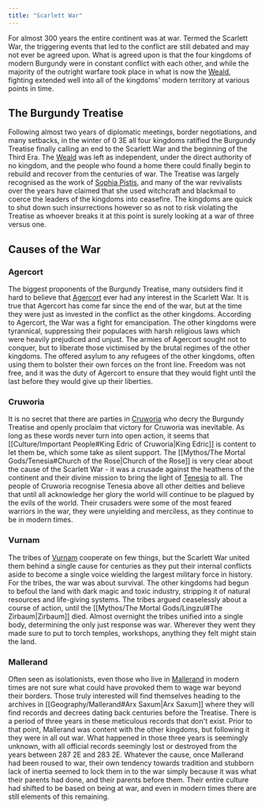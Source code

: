 ```yaml
---
title: "Scarlett War"
---
```


For almost 300 years the entire continent was at war. Termed the Scarlett War, the triggering events that led to the conflict are still debated and may not ever be agreed upon. What is agreed upon is that the four kingdoms of modern Burgundy were in constant conflict with each other, and while the majority of the outright warfare took place in what is now the [Weald](Geography/Weald/Weald.md), fighting extended well into all of the kingdoms' modern territory at various points in time.

## The Burgundy Treatise
Following almost two years of diplomatic meetings, border negotiations, and many setbacks, in the winter of 0 3E all four kingdoms ratified the Burgundy Treatise finally calling an end to the Scarlett War and the beginning of the Third Era. The [Weald](Geography/Weald/Weald.md) was left as independent, under the direct authority of no kingdom, and the people who found a home there could finally begin to rebuild and recover from the centuries of war. The Treatise was largely recognised as the work of [Sophia Pistis](Culture/People/Sophia%20Pistis.md), and many of the war revivalists over the years have claimed that she used witchcraft and blackmail to coerce the leaders of the kingdoms into ceasefire. The kingdoms are quick to shut down such insurrections however so as not to risk violating the Treatise as whoever breaks it at this point is surely looking at a war of three versus one.

## Causes of the War

### Agercort
The biggest proponents of the Burgundy Treatise, many outsiders find it hard to believe that [Agercort](Geography/Agercort.md) ever had any interest in the Scarlett War. It is true that Agercort has come far since the end of the war, but at the time they were just as invested in the conflict as the other kingdoms. According to Agercort, the War was a fight for emancipation. The other kingdoms were tyrannical, suppressing their populaces with harsh religious laws which were heavily prejudiced and unjust. The armies of Agercort sought not to conquer, but to liberate those victimised by the brutal regimes of the other kingdoms. The offered asylum to any refugees of the other kingdoms, often using them to bolster their own forces on the front line. Freedom was not free, and it was the duty of Agercort to ensure that they would fight until the last before they would give up their liberties.

### Cruworia
It is no secret that there are parties in [Cruworia](Geography/Cruworia.md) who decry the Burgundy Treatise and openly proclaim that victory for Cruworia was inevitable. As long as these words never turn into open action, it seems that [[Culture/Important People#King Edric of Cruworia|King Edric]] is content to let them be, which some take as silent support. The [[Mythos/The Mortal Gods/Tenesia#Church of the Rose|Church of the Rose]] is very clear about the cause of the Scarlett War - it was a crusade against the heathens of the continent and their divine mission to bring the light of [Tenesia](Mythos/The%20Mortal%20Gods/Tenesia.md) to all. The people of Cruworia recognise Tenesia above all other deities and believe that until all acknowledge her glory the world will continue to be plagued by the evils of the world. Their crusaders were some of the most feared warriors in the war, they were unyielding and merciless, as they continue to be in modern times.

### Vurnam
The tribes of [Vurnam](Geography/Vurnam.md) cooperate on few things, but the Scarlett War united them behind a single cause for centuries as they put their internal conflicts aside to become a single voice wielding the largest military force in history. For the tribes, the war was about survival. The other kingdoms had begun to befoul the land with dark magic and toxic industry, stripping it of natural resources and life-giving systems. The tribes argued ceaselessly about a course of action, until the [[Mythos/The Mortal Gods/Lingzul#The Zirbaum|Zirbaum]] died. Almost overnight the tribes unified into a single body, determining the only just response was war. Wherever they went they made sure to put to torch temples, workshops, anything they felt might stain the land.

### Mallerand
Often seen as isolationists, even those who live in [Mallerand](Geography/Mallerand.md) in modern times are not sure what could have provoked them to wage war beyond their borders. Those truly interested will find themselves heading to the archives in [[Geography/Mallerand#Arx Saxum|Arx Saxum]] where they will find records and decrees dating back centuries before the Treatise. There is a period of three years in these meticulous records that don't exist. Prior to that point, Mallerand was content with the other kingdoms, but following it they were in all out war. What happened in those three years is seemingly unknown, with all official records seemingly lost or destroyed from the years between 287 2E and 283 2E. Whatever the cause, once Mallerand had been roused to war, their own tendency towards tradition and stubborn lack of inertia seemed to lock them in to the war simply because it was what their parents had done, and their parents before them. Their entire culture had shifted to be based on being at war, and even in modern times there are still elements of this remaining.



